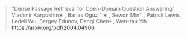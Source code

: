 > "Dense Passage Retrieval for Open-Domain Question Answering"
> Vladimir Karpukhin∗ , Barlas Oguz ˘ ∗ , Sewon Min† , Patrick Lewis, Ledell Wu, Sergey Edunov, Danqi Chen‡ , Wen-tau Yih
> https://arxiv.org/pdf/2004.04906

